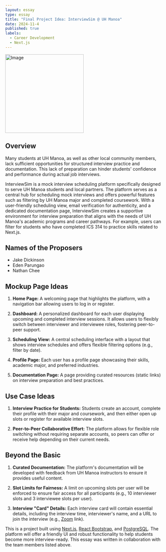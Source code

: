 ```yaml
---
layout: essay
type: essay
title: "Final Project Idea: InterviewSim @ UH Manoa"
date: 2024-11-4
published: true
labels:
  - Career Development
  - Next.js
---
```


<img alt="Image" src="https://seeklogo.com/images/N/next-js-logo-7929BCD36F-seeklogo.com.png" width=250px>

## Overview

Many students at UH Manoa, as well as other local community members, lack sufficient opportunities for structured interview practice and documentation. This lack of preparation can hinder students' confidence and performance during actual job interviews.

InterviewSim is a mock interview scheduling platform specifically designed to serve UH Manoa students and local partners. The platform serves as a central hub for scheduling mock interviews and offers powerful features such as filtering by UH Manoa major and completed coursework. With a user-friendly scheduling view, email verification for authenticity, and a dedicated documentation page, InterviewSim creates a supportive environment for interview preparation that aligns with the needs of UH Manoa's academic programs and career pathways. For example, users can filter for students who have completed ICS 314 to practice skills related to Next.js.

## Names of the Proposers

- Jake Dickinson
- Eden Parungao
- Nathan Chee

## Mockup Page Ideas

1. **Home Page:**
  A welcoming page that highlights the platform, with a navigation bar allowing users to log in or register.

2. **Dashboard:**
  A personalized dashboard for each user displaying upcoming and completed interview sessions. It allows users to flexibly switch between interviewer and interviewee roles, fostering peer-to-peer support.

3. **Scheduling View:**
  A central scheduling interface with a layout that shows interview schedules and offers flexible filtering options (e.g., filter by date).

4. **Profile Page:**
  Each user has a profile page showcasing their skills, academic major, and preferred industries.

5. **Documentation Page:**
  A page providing curated resources (static links) on interview preparation and best practices.

## Use Case Ideas

1. **Interview Practice for Students:**
  Students create an account, complete their profile with their major and coursework, and then either open up slots or register for available interview slots.

2. **Peer-to-Peer Collaborative Effort:**
  The platform allows for flexible role switching without requiring separate accounts, so peers can offer or receive help depending on their current needs.

## Beyond the Basic

1. **Curated Documentation:**
  The platform's documentation will be developed with feedback from UH Manoa instructors to ensure it provides useful content.

2. **Slot Limits for Fairness:**
  A limit on upcoming slots per user will be enforced to ensure fair access for all participants (e.g., 10 interviewer slots and 3 interviewee slots per user).

3. **Interview "Card" Details:**
  Each interview card will contain essential details, including the interview time, interviewer's name, and a URL to join the interview (e.g., [Zoom](https://www.zoom.com/) link).

This is a project built using [Next.js](https://nextjs.org/), [React Bootstrap](https://react-bootstrap.netlify.app/), and [PostgreSQL](https://www.postgresql.org/). The platform will offer a friendly UI and robust functionality to help students become more interview-ready. This essay was written in collaboration with the team members listed above.